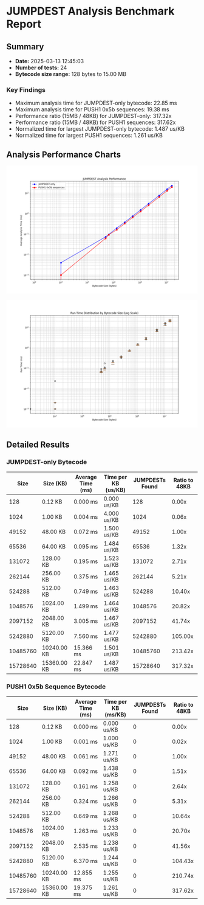 # JUMPDEST Analysis Benchmark Report

## Summary

- **Date:** 2025-03-13 12:45:03
- **Number of tests:** 24
- **Bytecode size range:** 128 bytes to 15.00 MB

### Key Findings

- Maximum analysis time for JUMPDEST-only bytecode: 22.85 ms
- Maximum analysis time for PUSH1 0x5b sequences: 19.38 ms
- Performance ratio (15MB / 48KB) for JUMPDEST-only: 317.32x
- Performance ratio (15MB / 48KB) for PUSH1 sequences: 317.62x
- Normalized time for largest JUMPDEST-only bytecode: 1.487 us/KB
- Normalized time for largest PUSH1 sequences: 1.261 us/KB

## Analysis Performance Charts

![Analysis Performance](benchmark_results/analysis_performance.png)

![Runtime Distribution](benchmark_results/runtime_distribution.png)

## Detailed Results

### JUMPDEST-only Bytecode

| Size | Size (KB) | Average Time (ms) | Time per KB (us/KB) | JUMPDESTs Found | Ratio to 48KB |
|------|-----------|-------------------|---------------------|-----------------|---------------|
| 128 | 0.12 KB | 0.000 ms | 0.000 us/KB | 128 | 0.00x |
| 1024 | 1.00 KB | 0.004 ms | 4.000 us/KB | 1024 | 0.06x |
| 49152 | 48.00 KB | 0.072 ms | 1.500 us/KB | 49152 | 1.00x |
| 65536 | 64.00 KB | 0.095 ms | 1.484 us/KB | 65536 | 1.32x |
| 131072 | 128.00 KB | 0.195 ms | 1.523 us/KB | 131072 | 2.71x |
| 262144 | 256.00 KB | 0.375 ms | 1.465 us/KB | 262144 | 5.21x |
| 524288 | 512.00 KB | 0.749 ms | 1.463 us/KB | 524288 | 10.40x |
| 1048576 | 1024.00 KB | 1.499 ms | 1.464 us/KB | 1048576 | 20.82x |
| 2097152 | 2048.00 KB | 3.005 ms | 1.467 us/KB | 2097152 | 41.74x |
| 5242880 | 5120.00 KB | 7.560 ms | 1.477 us/KB | 5242880 | 105.00x |
| 10485760 | 10240.00 KB | 15.366 ms | 1.501 us/KB | 10485760 | 213.42x |
| 15728640 | 15360.00 KB | 22.847 ms | 1.487 us/KB | 15728640 | 317.32x |

### PUSH1 0x5b Sequence Bytecode

| Size | Size (KB) | Average Time (ms) | Time per KB (ms/KB) | JUMPDESTs Found | Ratio to 48KB |
|------|-----------|-------------------|---------------------|-----------------|---------------|
| 128 | 0.12 KB | 0.000 ms | 0.000 us/KB | 0 | 0.00x |
| 1024 | 1.00 KB | 0.001 ms | 1.000 us/KB | 0 | 0.02x |
| 49152 | 48.00 KB | 0.061 ms | 1.271 us/KB | 0 | 1.00x |
| 65536 | 64.00 KB | 0.092 ms | 1.438 us/KB | 0 | 1.51x |
| 131072 | 128.00 KB | 0.161 ms | 1.258 us/KB | 0 | 2.64x |
| 262144 | 256.00 KB | 0.324 ms | 1.266 us/KB | 0 | 5.31x |
| 524288 | 512.00 KB | 0.649 ms | 1.268 us/KB | 0 | 10.64x |
| 1048576 | 1024.00 KB | 1.263 ms | 1.233 us/KB | 0 | 20.70x |
| 2097152 | 2048.00 KB | 2.535 ms | 1.238 us/KB | 0 | 41.56x |
| 5242880 | 5120.00 KB | 6.370 ms | 1.244 us/KB | 0 | 104.43x |
| 10485760 | 10240.00 KB | 12.855 ms | 1.255 us/KB | 0 | 210.74x |
| 15728640 | 15360.00 KB | 19.375 ms | 1.261 us/KB | 0 | 317.62x |

